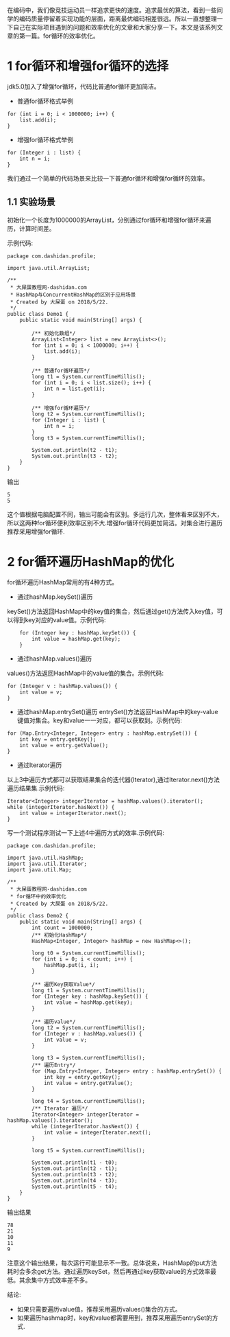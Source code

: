 <div class="jumbotron">
<p>在编码中，我们像竞技运动员一样追求更快的速度。追求最优的算法，看到一些同学的编码质量停留着实现功能的层面，距离最优编码相差很远。所以一直想整理一下自己在实际项目遇到的问题和效率优化的文章和大家分享一下。本文是该系列文章的第一篇。for循环的效率优化。</p>
</div>

1 for循环和增强for循环的选择
===

jdk5.0加入了增强for循环，代码比普通for循环更加简洁。

- 普通for循环格式举例

```
for (int i = 0; i < 1000000; i++) {
	list.add(i);
}
```

- 增强for循环格式举例

```
for (Integer i : list) {
	int n = i;
}
```

我们通过一个简单的代码场景来比较一下普通for循环和增强for循环的效率。

1.1 实验场景
---

初始化一个长度为1000000的ArrayList，分别通过for循环和增强for循环来遍历，计算时间差。

示例代码:

```
package com.dashidan.profile;

import java.util.ArrayList;

/**
 * 大屎蛋教程网-dashidan.com
 * HashMap与ConcurrentHashMap的区别于应用场景
 * Created by 大屎蛋 on 2018/5/22.
 */
public class Demo1 {
    public static void main(String[] args) {

        /** 初始化数组*/
        ArrayList<Integer> list = new ArrayList<>();
        for (int i = 0; i < 1000000; i++) {
            list.add(i);
        }

        /** 普通for循环遍历*/
        long t1 = System.currentTimeMillis();
        for (int i = 0; i < list.size(); i++) {
            int n = list.get(i);
        }

        /** 增强for循环遍历*/
        long t2 = System.currentTimeMillis();
        for (Integer i : list) {
            int n = i;
        }
        long t3 = System.currentTimeMillis();

        System.out.println(t2 - t1);
        System.out.println(t3 - t2);
    }
}

```

输出
```
5
5
```

这个值根据电脑配置不同，输出可能会有区别。多运行几次，整体看来区别不大，所以这两种for循环便利效率区别不大.增强for循环代码更加简洁。对集合进行遍历推荐采用增强for循环.

2 for循环遍历HashMap的优化
===

for循环遍历HashMap常用的有4种方式。

- 通过hashMap.keySet()遍历

keySet()方法返回HashMap中的key值的集合，然后通过get()方法传入key值，可以得到key对应的value值。示例代码:
```
	for (Integer key : hashMap.keySet()) {
		int value = hashMap.get(key);
	}
```

- 通过hashMap.values()遍历

values()方法返回HashMap中的value值的集合。示例代码:

```
for (Integer v : hashMap.values()) {
	int value = v;
}
```

- 通过hashMap.entrySet()遍历
entrySet()方法返回HashMap中的key-value键值对集合。key和value一一对应，都可以获取到。示例代码:

```
for (Map.Entry<Integer, Integer> entry : hashMap.entrySet()) {
	int key = entry.getKey();
	int value = entry.getValue();
}
```

- 通过Iterator遍历

以上3中遍历方式都可以获取结果集合的迭代器(Iterator),通过Iterator.next()方法遍历结果集.示例代码:

```
Iterator<Integer> integerIterator = hashMap.values().iterator();
while (integerIterator.hasNext()) {
	int value = integerIterator.next();
}
```


写一个测试程序测试一下上述4中遍历方式的效率.示例代码:

```
package com.dashidan.profile;

import java.util.HashMap;
import java.util.Iterator;
import java.util.Map;

/**
 * 大屎蛋教程网-dashidan.com
 * for循环中的效率优化
 * Created by 大屎蛋 on 2018/5/22.
 */
public class Demo2 {
    public static void main(String[] args) {
        int count = 1000000;
        /** 初始化HashMap*/
        HashMap<Integer, Integer> hashMap = new HashMap<>();

        long t0 = System.currentTimeMillis();
        for (int i = 0; i < count; i++) {
            hashMap.put(i, i);
        }

        /** 遍历Key获取Value*/
        long t1 = System.currentTimeMillis();
        for (Integer key : hashMap.keySet()) {
            int value = hashMap.get(key);
        }

        /** 遍历value*/
        long t2 = System.currentTimeMillis();
        for (Integer v : hashMap.values()) {
            int value = v;
        }

        long t3 = System.currentTimeMillis();
        /** 遍历Entry*/
        for (Map.Entry<Integer, Integer> entry : hashMap.entrySet()) {
            int key = entry.getKey();
            int value = entry.getValue();
        }

        long t4 = System.currentTimeMillis();
        /** Iterator 遍历*/
        Iterator<Integer> integerIterator = hashMap.values().iterator();
        while (integerIterator.hasNext()) {
            int value = integerIterator.next();
        }

        long t5 = System.currentTimeMillis();

        System.out.println(t1 - t0);
        System.out.println(t2 - t1);
        System.out.println(t3 - t2);
        System.out.println(t4 - t3);
        System.out.println(t5 - t4);
    }
}

```

输出结果

```
78
21
10
11
9
```

注意这个输出结果，每次运行可能显示不一致。总体说来，HashMap的put方法耗时会多余get方法。通过遍历keySet，然后再通过key获取value的方式效率最低。其余集中方式效率差不多。

结论:
- 如果只需要遍历value值，推荐采用遍历values()集合的方式。
- 如果遍历hashmap时，key和value都需要用到，推荐采用遍历entrySet的方式.